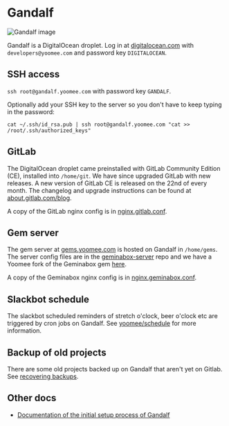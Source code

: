 # Gandalf

![Gandalf image](https://gitlab.yoomee.com/yoomee/docs/raw/master/assets/images/gandalf.png)

Gandalf is a DigitalOcean droplet. Log in at [digitalocean.com](https://www.digitalocean.com/) with `developers@yoomee.com` and password key `DIGITALOCEAN`.

## SSH access

`ssh root@gandalf.yoomee.com` with password key `GANDALF`.

Optionally add your SSH key to the server so you don't have to keep typing in the password:

```
cat ~/.ssh/id_rsa.pub | ssh root@gandalf.yoomee.com "cat >> /root/.ssh/authorized_keys"
```

## GitLab

The DigitalOcean droplet came preinstalled with GitLab Community Edition (CE), installed into `/home/git`. We have since upgraded GitLab with new releases. A new version of GitLab CE is released on the 22nd of every month. The changelog and upgrade instructions can be found at [about.gitlab.com/blog](https://about.gitlab.com/blog/).

A copy of the GitLab nginx config is in [nginx.gitlab.conf](nginx.gitlab.conf).

## Gem server

The gem server at [gems.yoomee.com](https://gems.yoomee.com) is hosted on Gandalf in `/home/gems`. The server config files are in the [geminabox-server](https://gitlab.yoomee.com/yoomee/geminabox-server/tree/master) repo and we have a Yoomee fork of the Geminabox gem [here](https://gitlab.yoomee.com/yoomee/geminabox/tree/master).

A copy of the Geminabox nginx config is in [nginx.geminabox.conf](nginx.geminabox.conf).

## Slackbot schedule

The slackbot scheduled reminders of stretch o'clock, beer o'clock etc are triggered by cron jobs on Gandalf. See [yoomee/schedule](https://gitlab.yoomee.com/yoomee/schedule/tree/master) for more information.

## Backup of old projects

There are some old projects backed up on Gandalf that aren't yet on Gitlab. See [recovering backups](recovering_backups.md).


## Other docs
* [Documentation of the initial setup process of Gandalf](initial_setup_and_migration_from_pippin.md)